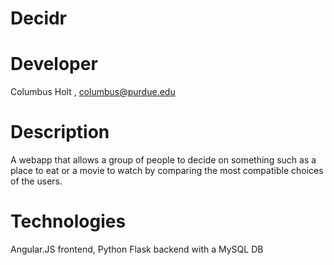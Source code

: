 # Decidr

# Developer
Columbus Holt , columbus@purdue.edu
# Description
A webapp that allows a group of people to decide on something such as a place to eat or a movie to watch by comparing the most compatible choices of the users.
# Technologies
Angular.JS frontend, Python Flask backend with a MySQL DB

